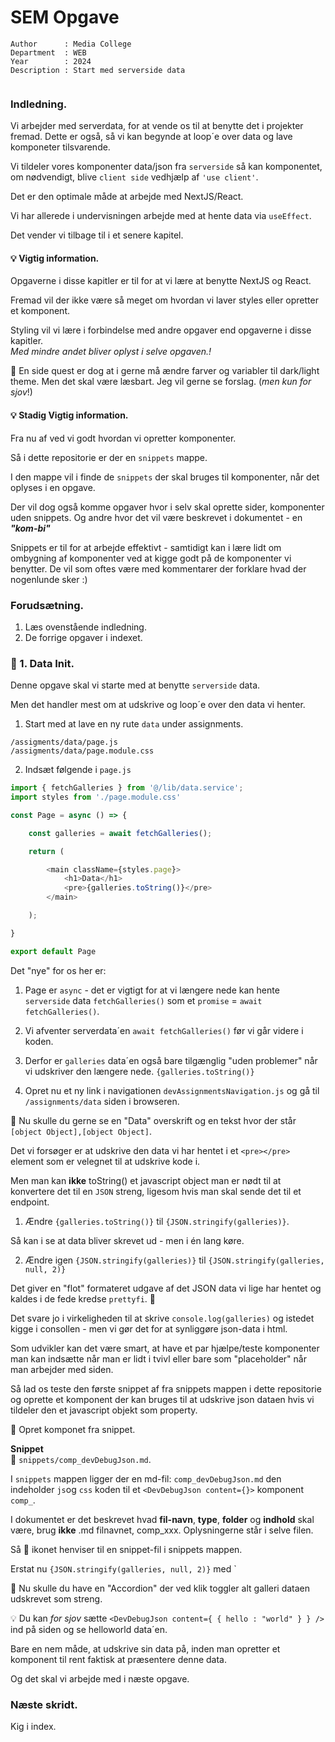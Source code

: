 # SEM Opgave

```
Author      : Media College
Department  : WEB 
Year        : 2024 
Description : Start med serverside data 
                      
```
### Indledning.

Vi arbejder med serverdata, for at vende os til at benytte det i projekter fremad. Dette er også, så vi kan begynde at loop´e over data og lave komponeter tilsvarende.

Vi tildeler vores komponenter data/json fra `serverside` så kan komponentet, om nødvendigt, blive `client side` vedhjælp af `'use client'`.

Det er den optimale måde at arbejde med NextJS/React. 

Vi har allerede i undervisningen arbejde med at hente data via `useEffect`.

Det vender vi tilbage til i et senere kapitel.

#### :bulb: Vigtig information.

Opgaverne i disse kapitler er til for at vi lære at benytte NextJS og React.

Fremad vil der ikke være så meget om hvordan vi laver styles eller opretter et komponent.

Styling vil vi lære i forbindelse med andre opgaver end opgaverne i disse kapitler.  
*Med mindre andet bliver oplyst i selve opgaven.!*

:dart: En side quest er dog at i gerne må ændre farver og variabler til dark/light theme. Men det skal være læsbart. Jeg vil gerne se forslag. (*men kun for sjov*!)

#### :bulb: Stadig Vigtig information.
Fra nu af ved vi godt hvordan vi opretter komponenter.

Så i dette repositorie er der en `snippets` mappe.

I den mappe vil i finde de `snippets` der skal bruges til komponenter, når det oplyses i en opgave.

Der vil dog også komme opgaver hvor i selv skal oprette sider, komponenter uden snippets. Og andre hvor det vil være beskrevet i dokumentet - en ***"kom-bi"***

Snippets er til for at arbejde effektivt - samtidigt kan i lære lidt om ombygning af komponenter ved at kigge godt på de komponenter vi benytter. De vil som oftes være med kommentarer der forklare hvad der nogenlunde sker :)

### Forudsætning.

1. Læs ovenstående indledning.
2. De forrige opgaver i indexet.


### :dart: 1. Data Init.

Denne opgave skal vi starte med at benytte `serverside` data.

Men det handler mest om at udskrive og loop´e over den data vi henter.

1. Start med at lave en ny rute `data` under assignments.

`/assigments/data/page.js`      
`/assigments/data/page.module.css`

2. Indsæt følgende i `page.js`

```javascript
import { fetchGalleries } from '@/lib/data.service';
import styles from './page.module.css'

const Page = async () => {

    const galleries = await fetchGalleries();

    return (

        <main className={styles.page}>
            <h1>Data</h1>
            <pre>{galleries.toString()}</pre>
        </main>

    );

}

export default Page
```

Det "nye" for os her er:

1. Page er `async` - det er vigtigt for at vi længere nede kan hente `serverside` data `fetchGalleries()` som et `promise` = `await fetchGalleries()`.
2. Vi afventer serverdata´en `await fetchGalleries()` før vi går videre i koden.
3. Derfor er `galleries` data´en også bare tilgænglig "uden problemer" når vi udskriver den længere nede. `{galleries.toString()}`


4. Opret nu et ny link i navigationen `devAssignmentsNavigation.js` og gå til `/assignments/data` siden i browseren.

:goal_net: Nu skulle du gerne se en "Data" overskrift og en tekst hvor der står `[object Object],[object Object]`. 

Det vi forsøger er at udskrive den data vi har hentet i et `<pre></pre>` element som er velegnet til at udskrive kode i.

Men man kan **ikke** toString() et javascript object man er nødt til at konvertere det til en `JSON` streng, ligesom hvis man skal sende det til et endpoint.

1. Ændre `{galleries.toString()}` til `{JSON.stringify(galleries)}`.

Så kan i se at data bliver skrevet ud - men i én lang køre.

2. Ændre igen `{JSON.stringify(galleries)}` til `{JSON.stringify(galleries, null, 2)}`

Det giver en "flot" formateret udgave af det JSON data vi lige har hentet og kaldes i de fede kredse `prettyfi`. :eyes:

Det svare jo i virkeligheden til at skrive `console.log(galleries)` og istedet kigge i consollen - men vi gør det for at synliggøre json-data i html.

Som udvikler kan det være smart, at have et par hjælpe/teste komponenter man kan indsætte når man er lidt i tvivl eller bare som "placeholder" når man arbejder med siden.

Så lad os teste den første snippet af fra snippets mappen i dette repositorie og oprette et komponent der kan bruges til at udskrive json dataen hvis vi tildeler den et javascript objekt som property.

:dart: Opret komponet fra snippet. 

**Snippet**     
:pencil: `snippets/comp_devDebugJson.md`.

I `snippets` mappen ligger der en md-fil: `comp_devDebugJson.md` den indeholder 
`js`og `css` koden til et `<DevDebugJson content={}>` komponent `comp_`.

I dokumentet er det beskrevet hvad **fil-navn**, **type**, **folder** og **indhold** skal være, brug **ikke** .md filnavnet, comp_xxx. Oplysningerne står i selve filen. 

Så :pencil: ikonet henviser til en snippet-fil i snippets mappen. 

Erstat nu `{JSON.stringify(galleries, null, 2)}` med `<DevDebugJson content={galleries} />

:goal_net: Nu skulle du have en "Accordion" der ved klik toggler alt galleri dataen udskrevet som streng.

:bulb: Du kan *for sjov* sætte `<DevDebugJson content={ { hello : "world" } } />` ind på siden og se helloworld data´en.

Bare en nem måde, at udskrive sin data på, inden man opretter et komponent til rent faktisk at præsentere denne data.

Og det skal vi arbejde med i næste opgave.

### Næste skridt.

Kig i index.


